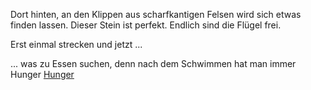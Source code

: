 Dort hinten, an den Klippen aus scharfkantigen Felsen wird sich etwas finden lassen.
Dieser Stein ist perfekt. Endlich sind die Flügel frei.

Erst einmal strecken und jetzt ...

... was zu Essen suchen, denn nach dem Schwimmen hat man immer Hunger
[Hunger](hunger/hunger.md)
